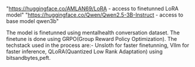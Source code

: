 "https://huggingface.co/AMLAN69/LoRA - access to finetunned LoRA model"
"https://huggingface.co/Qwen/Qwen2.5-3B-Instruct - access to base model qwen3b"

The model is finetunned using mentalhealth conversation dataset. The finetune is done using GRPO(Group Reward Policy Optimization). The techstack used in the process are:- Unsloth for faster finetunning, Vllm for faster inference, QLoRA(Quantized Low Rank Adaptation) using bitsandbytes,peft. 
